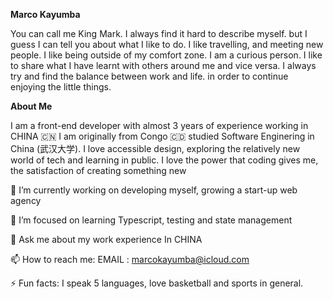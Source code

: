 **Marco Kayumba**

You can call me King Mark. I always find it hard to describe myself. but I guess I can tell you about what I like to do.
I like travelling, and meeting new people. I like being outside of my comfort zone. I am a curious person. I like to share what I have learnt with others around me and vice versa.  I always try and find the balance between work and life. in order to continue enjoying the little things. 

**About Me**

I am a front-end developer with almost 3 years of experience working in CHINA 🇨🇳 I am originally from Congo 🇨🇩 studied Software Enginering in China (武汉大学).
I love accessible design, exploring the relatively new world of tech and learning in public.
I love the power that coding gives me, the satisfaction of creating something new

🔭 I’m currently working on developing myself, growing a start-up web agency

🌱 I’m focused on learning Typescript, testing and state management

💬 Ask me about my work experience In CHINA

📫 How to reach me: EMAIL : marcokayumba@icloud.com

⚡ Fun facts: I speak 5 languages, love basketball and sports in general.
